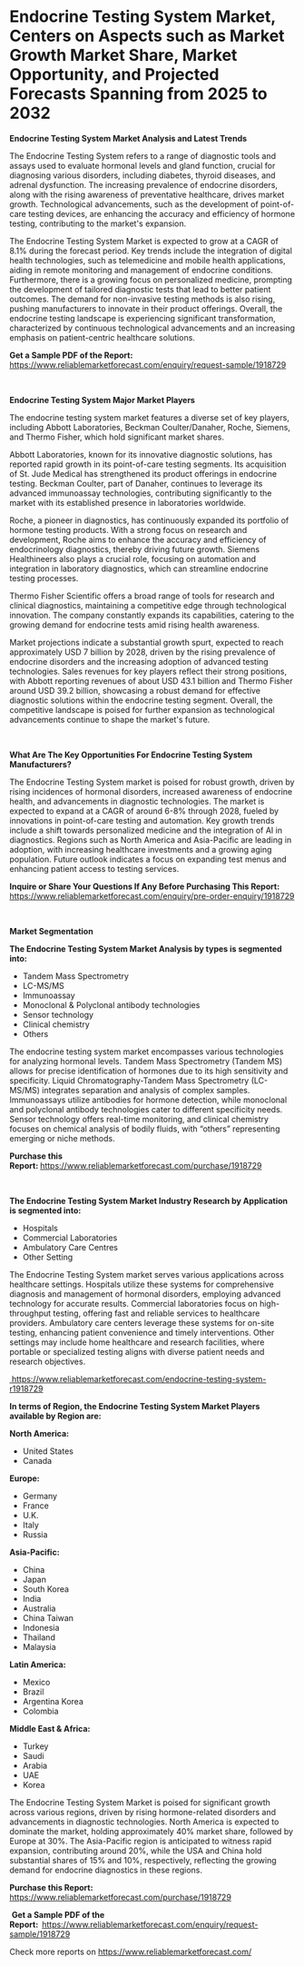 <p><h1>Endocrine Testing System Market, Centers on Aspects such as Market Growth Market Share, Market Opportunity, and Projected Forecasts Spanning from 2025 to 2032</h1></p><p><strong>Endocrine Testing System Market Analysis and Latest Trends</strong></p>
<p><p>The Endocrine Testing System refers to a range of diagnostic tools and assays used to evaluate hormonal levels and gland function, crucial for diagnosing various disorders, including diabetes, thyroid diseases, and adrenal dysfunction. The increasing prevalence of endocrine disorders, along with the rising awareness of preventative healthcare, drives market growth. Technological advancements, such as the development of point-of-care testing devices, are enhancing the accuracy and efficiency of hormone testing, contributing to the market's expansion.</p><p>The Endocrine Testing System Market is expected to grow at a CAGR of 8.1% during the forecast period. Key trends include the integration of digital health technologies, such as telemedicine and mobile health applications, aiding in remote monitoring and management of endocrine conditions. Furthermore, there is a growing focus on personalized medicine, prompting the development of tailored diagnostic tests that lead to better patient outcomes. The demand for non-invasive testing methods is also rising, pushing manufacturers to innovate in their product offerings. Overall, the endocrine testing landscape is experiencing significant transformation, characterized by continuous technological advancements and an increasing emphasis on patient-centric healthcare solutions.</p></p>
<p><strong>Get a Sample PDF of the Report:&nbsp;</strong> <a href="https://www.reliablemarketforecast.com/enquiry/request-sample/1918729?utm_campaign=1097&utm_medium=2&utm_source=Github&utm_content=ia&utm_term=14012025&utm_id=endocrine-testing-system">https://www.reliablemarketforecast.com/enquiry/request-sample/1918729</a></p>
<p>&nbsp;</p>
<p><strong>Endocrine Testing System Major Market Players</strong></p>
<p><p>The endocrine testing system market features a diverse set of key players, including Abbott Laboratories, Beckman Coulter/Danaher, Roche, Siemens, and Thermo Fisher, which hold significant market shares. </p><p>Abbott Laboratories, known for its innovative diagnostic solutions, has reported rapid growth in its point-of-care testing segments. Its acquisition of St. Jude Medical has strengthened its product offerings in endocrine testing. Beckman Coulter, part of Danaher, continues to leverage its advanced immunoassay technologies, contributing significantly to the market with its established presence in laboratories worldwide.</p><p>Roche, a pioneer in diagnostics, has continuously expanded its portfolio of hormone testing products. With a strong focus on research and development, Roche aims to enhance the accuracy and efficiency of endocrinology diagnostics, thereby driving future growth. Siemens Healthineers also plays a crucial role, focusing on automation and integration in laboratory diagnostics, which can streamline endocrine testing processes.</p><p>Thermo Fisher Scientific offers a broad range of tools for research and clinical diagnostics, maintaining a competitive edge through technological innovation. The company constantly expands its capabilities, catering to the growing demand for endocrine tests amid rising health awareness.</p><p>Market projections indicate a substantial growth spurt, expected to reach approximately USD 7 billion by 2028, driven by the rising prevalence of endocrine disorders and the increasing adoption of advanced testing technologies. Sales revenues for key players reflect their strong positions, with Abbott reporting revenues of about USD 43.1 billion and Thermo Fisher around USD 39.2 billion, showcasing a robust demand for effective diagnostic solutions within the endocrine testing segment. Overall, the competitive landscape is poised for further expansion as technological advancements continue to shape the market's future.</p></p>
<p>&nbsp;</p>
<p><strong>What Are The Key Opportunities For Endocrine Testing System Manufacturers?</strong></p>
<p><p>The Endocrine Testing System market is poised for robust growth, driven by rising incidences of hormonal disorders, increased awareness of endocrine health, and advancements in diagnostic technologies. The market is expected to expand at a CAGR of around 6-8% through 2028, fueled by innovations in point-of-care testing and automation. Key growth trends include a shift towards personalized medicine and the integration of AI in diagnostics. Regions such as North America and Asia-Pacific are leading in adoption, with increasing healthcare investments and a growing aging population. Future outlook indicates a focus on expanding test menus and enhancing patient access to testing services.</p></p>
<p><strong>Inquire or Share Your Questions If Any Before Purchasing This Report:</strong> <a href="https://www.reliablemarketforecast.com/enquiry/pre-order-enquiry/1918729?utm_campaign=1097&utm_medium=2&utm_source=Github&utm_content=ia&utm_term=14012025&utm_id=endocrine-testing-system">https://www.reliablemarketforecast.com/enquiry/pre-order-enquiry/1918729</a></p>
<p>&nbsp;</p>
<p><strong>Market Segmentation</strong></p>
<p><strong>The Endocrine Testing System Market Analysis by types is segmented into:</strong></p>
<p><ul><li>Tandem Mass Spectrometry</li><li>LC-MS/MS</li><li>Immunoassay</li><li>Monoclonal & Polyclonal antibody technologies</li><li>Sensor technology</li><li>Clinical chemistry</li><li>Others</li></ul></p>
<p><p>The endocrine testing system market encompasses various technologies for analyzing hormonal levels. Tandem Mass Spectrometry (Tandem MS) allows for precise identification of hormones due to its high sensitivity and specificity. Liquid Chromatography-Tandem Mass Spectrometry (LC-MS/MS) integrates separation and analysis of complex samples. Immunoassays utilize antibodies for hormone detection, while monoclonal and polyclonal antibody technologies cater to different specificity needs. Sensor technology offers real-time monitoring, and clinical chemistry focuses on chemical analysis of bodily fluids, with “others” representing emerging or niche methods.</p></p>
<p><strong>Purchase this Report:&nbsp;</strong><a href="https://www.reliablemarketforecast.com/purchase/1918729?utm_campaign=1097&utm_medium=2&utm_source=Github&utm_content=ia&utm_term=14012025&utm_id=endocrine-testing-system">https://www.reliablemarketforecast.com/purchase/1918729</a></p>
<p>&nbsp;</p>
<p><strong>The Endocrine Testing System Market Industry Research by Application is segmented into:</strong></p>
<p><ul><li>Hospitals</li><li>Commercial Laboratories</li><li>Ambulatory Care Centres</li><li>Other Setting</li></ul></p>
<p><p>The Endocrine Testing System market serves various applications across healthcare settings. Hospitals utilize these systems for comprehensive diagnosis and management of hormonal disorders, employing advanced technology for accurate results. Commercial laboratories focus on high-throughput testing, offering fast and reliable services to healthcare providers. Ambulatory care centers leverage these systems for on-site testing, enhancing patient convenience and timely interventions. Other settings may include home healthcare and research facilities, where portable or specialized testing aligns with diverse patient needs and research objectives.</p></p>
<p><a href="https://www.reliablemarketforecast.com/endocrine-testing-system-r1918729?utm_campaign=1097&utm_medium=2&utm_source=Github&utm_content=ia&utm_term=14012025&utm_id=endocrine-testing-system">&nbsp;https://www.reliablemarketforecast.com/endocrine-testing-system-r1918729</a></p>
<p><strong>In terms of Region, the Endocrine Testing System Market Players available by Region are:</strong></p>
<p>
    <p> <strong> North America: </strong>
        <ul>
            <li>United States</li>
            <li>Canada</li>
        </ul>
        </p> 
    <p> <strong> Europe: </strong>
        <ul>
            <li>Germany</li>
            <li>France</li>
            <li>U.K.</li>
            <li>Italy</li>
            <li>Russia</li>
        </ul>
        </p> 
    <p> <strong> Asia-Pacific: </strong>
        <ul>
            <li>China</li>
            <li>Japan</li>
            <li>South Korea</li>
            <li>India</li>
            <li>Australia</li>
            <li>China Taiwan</li>
            <li>Indonesia</li>
            <li>Thailand</li>
            <li>Malaysia</li>
        </ul>
        </p> 
    <p> <strong> Latin America: </strong>
        <ul>
            <li>Mexico</li>
            <li>Brazil</li>
            <li>Argentina Korea</li>
            <li>Colombia</li>
        </ul>
        </p> 
    <p> <strong> Middle East & Africa: </strong>
        <ul>
            <li>Turkey</li>
            <li>Saudi</li>
            <li>Arabia</li>
            <li>UAE</li>
            <li>Korea</li>
        </ul>
    </p>
    </p>
<p><p>The Endocrine Testing System Market is poised for significant growth across various regions, driven by rising hormone-related disorders and advancements in diagnostic technologies. North America is expected to dominate the market, holding approximately 40% market share, followed by Europe at 30%. The Asia-Pacific region is anticipated to witness rapid expansion, contributing around 20%, while the USA and China hold substantial shares of 15% and 10%, respectively, reflecting the growing demand for endocrine diagnostics in these regions.</p></p>
<p><strong>Purchase this Report: </strong><a href="https://www.reliablemarketforecast.com/purchase/1918729?utm_campaign=1097&utm_medium=2&utm_source=Github&utm_content=ia&utm_term=14012025&utm_id=endocrine-testing-system">https://www.reliablemarketforecast.com/purchase/1918729</a></p>
<p>&nbsp;<strong>Get a Sample PDF of the Report:&nbsp;&nbsp;</strong><a href="https://www.reliablemarketforecast.com/enquiry/request-sample/1918729?utm_campaign=1097&utm_medium=2&utm_source=Github&utm_content=ia&utm_term=14012025&utm_id=endocrine-testing-system">https://www.reliablemarketforecast.com/enquiry/request-sample/1918729</a></p>
<p><strong></strong></p>
<p>Check more reports on <a href="https://www.reliablemarketforecast.com/?utm_campaign=1097&utm_medium=2&utm_source=Github&utm_content=ia&utm_term=14012025&utm_id=endocrine-testing-system">https://www.reliablemarketforecast.com/</a></p>